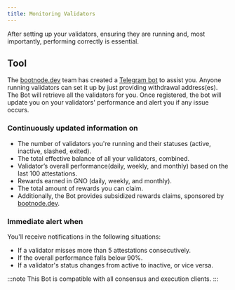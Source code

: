 ```yaml
---
title: Monitoring Validators
---
```


After setting up your validators, ensuring they are running and, most importantly, performing correctly is essential.

## Tool

The [bootnode.dev](https://www.bootnode.dev/) team has created a [Telegram bot](https://t.me/gbc_validators_bot) to assist you. Anyone running validators can set it up by just providing withdrawal address(es). The Bot will retrieve all the validators for you. Once registered, the bot will update you on your validators' performance and alert you if any issue occurs.

### Continuously updated information on

- The number of validators you're running and their statuses (active, inactive, slashed, exited).
- The total effective balance of all your validators, combined.
- Validator’s overall performance(daily, weekly, and monthly) based on the last 100 attestations.
- Rewards earned in GNO (daily, weekly, and monthly).
- The total amount of rewards you can claim.
- Additionally, the Bot provides subsidized rewards claims, sponsored by [bootnode.dev](https://www.bootnode.dev/).

### Immediate alert when

You'll receive notifications in the following situations:

- If a validator misses more than 5 attestations consecutively.
- If the overall performance falls below 90%.
- If a validator's status changes from active to inactive, or vice versa.

:::note
This Bot is compatible with all consensus and execution clients.
:::
